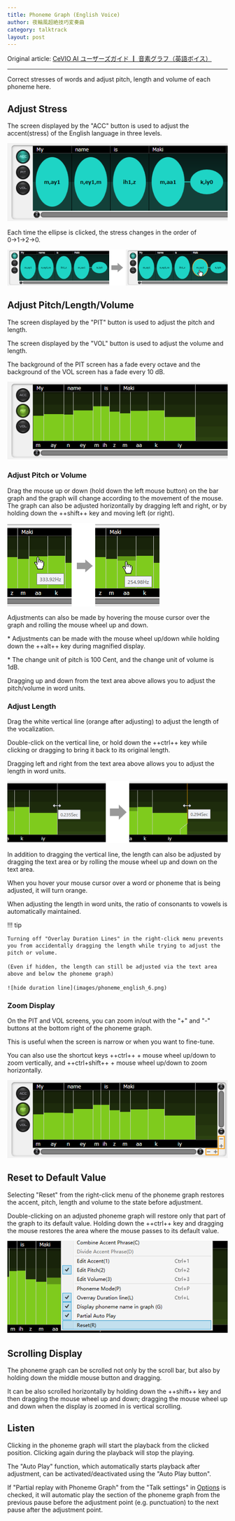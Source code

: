 ```yaml
---
title: Phoneme Graph (English Voice)
author: 夜輪風超絶技巧変奏曲
category: talktrack
layout: post
---
```

Original article: [CeVIO AI ユーザーズガイド ┃ 音素グラフ（英語ボイス）](https://cevio.jp/guide/cevio_ai/talktrack/phoneme_english/)

---

Correct stresses of words and adjust pitch, length and volume of each phoneme here.

## Adjust Stress

The screen displayed by the "ACC" button is used to adjust the accent(stress) of the English language in three levels.

![stress](images/phoneme_english_1.png)

Each time the ellipse is clicked, the stress changes in the order of 0→1→2→0.

![change stress](images/phoneme_english_2.png)

## Adjust Pitch/Length/Volume

The screen displayed by the "PIT" button is used to adjust the pitch and length.

The screen displayed by the "VOL" button is used to adjust the volume and length.

The background of the PIT screen has a fade every octave and the background of the VOL screen has a fade every 10 dB.

![pit](images/phoneme_english_3.png)

### Adjust Pitch or Volume

Drag the mouse up or down (hold down the left mouse button) on the bar graph and the graph will change according to the movement of the mouse. The graph can also be adjusted horizontally by dragging left and right, or by holding down the ++shift++ key and moving left (or right).

![adjust pit](images/phoneme_english_4.png)

Adjustments can also be made by hovering the mouse cursor over the graph and rolling the mouse wheel up and down.

\* Adjustments can be made with the mouse wheel up/down while holding down the ++alt++ key during magnified display.

\* The change unit of pitch is 100 Cent, and the change unit of volume is 1dB.

Dragging up and down from the text area above allows you to adjust the pitch/volume in word units.

### Adjust Length

Drag the white vertical line (orange after adjusting) to adjust the length of the vocalization.

Double-click on the vertical line, or hold down the ++ctrl++ key while clicking or dragging to bring it back to its original length.

Dragging left and right from the text area above allows you to adjust the length in word units.

![adjust in group](images/phoneme_english_5.png)

In addition to dragging the vertical line, the length can also be adjusted by dragging the text area or by rolling the mouse wheel up and down on the text area.

When you hover your mouse cursor over a word or phoneme that is being adjusted, it will turn orange.

When adjusting the length in word units, the ratio of consonants to vowels is automatically maintained.

!!! tip

    Turning off "Overlay Duration Lines" in the right-click menu prevents you from accidentally dragging the length while trying to adjust the pitch or volume. 
    
    (Even if hidden, the length can still be adjusted via the text area above and below the phoneme graph)

    ![hide duration line](images/phoneme_english_6.png)

### Zoom Display

On the PIT and VOL screens, you can zoom in/out with the "+" and "-" buttons at the bottom right of the phoneme graph.

This is useful when the screen is narrow or when you want to fine-tune.

You can also use the shortcut keys ++ctrl++ + mouse wheel up/down to zoom vertically, and ++ctrl+shift++ + mouse wheel up/down to zoom horizontally.

![display](images/phoneme_english_7.png)

## Reset to Default Value

Selecting "Reset" from the right-click menu of the phoneme graph restores the accent, pitch, length and volume to the state before adjustment.

Double-clicking on an adjusted phoneme graph will restore only that part of the graph to its default value. Holding down the ++ctrl++ key and dragging the mouse restores the area where the mouse passes to its default value.

![reset](images/phoneme_english_8.png)

## Scrolling Display

The phoneme graph can be scrolled not only by the scroll bar, but also by holding down the middle mouse button and dragging.

It can be also scrolled horizontally by holding down the ++shift++ key and then dragging the mouse wheel up and down; dragging the mouse wheel up and down when the display is zoomed in is vertical scrolling.

## Listen

Clicking in the phoneme graph will start the playback from the clicked position. Clicking again during the playback will stop the playing.

The "Auto Play" function, which automatically starts playback after adjustment, can be activated/deactivated using the "Auto Play button".

If "Partial replay with Phoneme Graph" from the "Talk settings" in [Options](../option/index.md) is checked, it will automatic play the section of the phoneme graph from the previous pause before the adjustment point (e.g. punctuation) to the next pause after the adjustment point.
